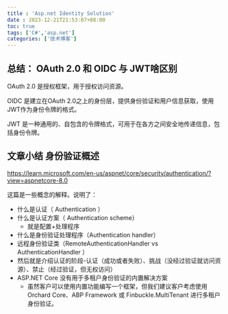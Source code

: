 ```yaml
---
title : 'Asp.net Identity Solution'
date : 2023-12-21T21:53:07+08:00
toc: true
tags: ['C#','asp.net']
categories: ['技术博客']
---
```


## 总结： OAuth 2.0 和 OIDC  与 JWT啥区别
OAuth 2.0 是授权框架，用于授权访问资源。

OIDC 是建立在OAuth 2.0之上的身份层，提供身份验证和用户信息获取，使用JWT作为身份令牌的格式。

JWT 是一种通用的、自包含的令牌格式，可用于在各方之间安全地传递信息，包括身份令牌。


## 文章小结 身份验证概述
https://learn.microsoft.com/en-us/aspnet/core/security/authentication/?view=aspnetcore-8.0

这篇是一些概念的解释。说明了：
+ 什么是认证（ Authentication ）
+ 什么是认证方案（ Authentication scheme）
    + 就是配置+处理程序
+ 什么是身份验证处理程序（Authentication handler）
+ 远程身份验证类（RemoteAuthenticationHandler<TOptions> vs AuthenticationHandler<TOptions> ）
+ 然后就是介绍认证的阶段-认证（成功或者失败）、挑战（没经过验证就访问资源）、禁止（经过验证，但无权访问）
+ ASP.NET Core 没有用于多租户身份验证的内置解决方案
    + 虽然客户可以使用内置功能编写一个框架，但我们建议客户考虑使用 Orchard Core、ABP Framework 或 Finbuckle.MultiTenant 进行多租户身份验证。